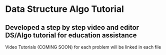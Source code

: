 # Data Structure Algo Tutorial

## Developed a step by step video and editor DS/Algo tutorial for education assistance

Video Tutorials (COMING SOON) for each problem will be linked in each file
